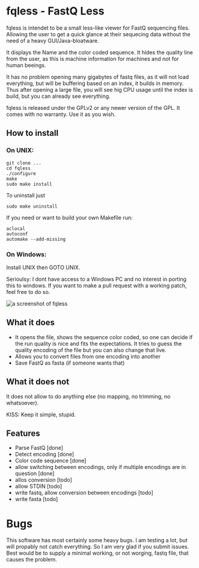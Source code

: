 # fqless - FastQ Less

fqless is intendet to be a small less-like viewer for FastQ sequencing files. Allowing the user to get a quick glance at their sequecing data without the need of a heavy GUI/Java-bloatware.

It displays the Name and the color coded sequence. It hides the quality line from the user, as this is machine information for machines and not for human beeings.

It has no problem opening many gigabytes of fastq files, as it will not load everything, but will be buffering based on an index, it builds in memory. Thus after opening a large file, you will see hig CPU usage until the index is build, but you can already see everything.

fqless is released under the GPLv2 or any newer version of the GPL. It comes with no warranty. Use it as you wish.

## How to install

### On UNIX:
```
git clone ...
cd fqless
./configure
make
sudo make install
```

To uninstall just
```
sudo make uninstall
```

If you need or want to build your own Makefile run:
```
aclocal
autoconf
automake --add-missing
```



### On Windows:
Install UNIX then GOTO UNIX. 

Serioulsy: I dont have access to a Windows PC and no interest in porting this to windows. If you want to make a pull request with a working patch, feel free to do so.

![a screenshot of fqless](https://gitlab.com/openpaul/fqless/raw/4c3bce633fb5779b1aab4d03ca0fc468375a78e0/fqless.png)

## What it does
- It opens the file, shows the sequence color coded, so one can decide if the run quality is nice and fits the expectations.
It tries to guess the quality encoding of the file but you can also change that live.
- Allows you to convert files from one encoding into another
- Save FastQ as fasta (if someone wants that)

## What it does not
It does not allow to do anything else (no mapping, no trimming, no whatsoever).

KISS: Keep it simple, stupid.

## Features
- Parse FastQ [done]
- Detect encoding [done]
- Color code sequence [done]
- allow switching between encodings, only if multiple encodings are in question [done]
- allos conversion [todo]
- allow STDIN [todo]
- write fastq, allow conversion between encodings [todo]
- write fasta [todo]

# Bugs
This software has most certainly some heavy bugs. I am testing a lot, but will propably not catch everything. So I am very glad if you submit issues. Best would be to supply a minimal working, or not worging, fastq file, that causes the problem.


